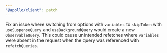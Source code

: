 ```yaml
---
"@apollo/client": patch
---
```


Fix an issue where switching from options with `variables` to `skipToken` with `useSuspenseQuery` and `useBackgroundQuery` would create a new `ObservableQuery`. This could cause unintended refetches where `variables` were absent in the request when the query was referenced with `refetchQueries`.
